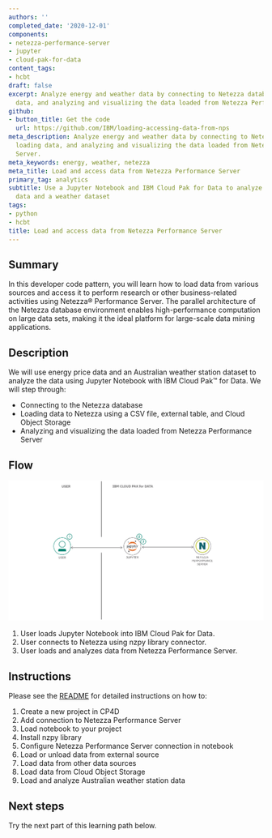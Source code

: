 ```yaml
---
authors: ''
completed_date: '2020-12-01'
components:
- netezza-performance-server
- jupyter
- cloud-pak-for-data
content_tags:
- hcbt
draft: false
excerpt: Analyze energy and weather data by connecting to Netezza database, loading
  data, and analyzing and visualizing the data loaded from Netezza Performance Server.
github:
- button_title: Get the code
  url: https://github.com/IBM/loading-accessing-data-from-nps
meta_description: Analyze energy and weather data by connecting to Netezza database,
  loading data, and analyzing and visualizing the data loaded from Netezza Performance
  Server.
meta_keywords: energy, weather, netezza
meta_title: Load and access data from Netezza Performance Server
primary_tag: analytics
subtitle: Use a Jupyter Notebook and IBM Cloud Pak for Data to analyze energy price
  data and a weather dataset
tags:
- python
- hcbt
title: Load and access data from Netezza Performance Server
---
```


## Summary

In this developer code pattern, you will learn how to load data from various sources and access it to perform research or other business-related activities using Netezza&reg; Performance Server. The parallel architecture of the Netezza database environment enables high-performance computation on large data sets, making it the ideal platform for large-scale data mining applications.

## Description

We will use energy price data and an Australian weather station dataset to analyze the data using Jupyter Notebook with IBM Cloud Pak&trade; for Data. We will step through:

* Connecting to the Netezza database
* Loading data to Netezza using a CSV file, external table, and Cloud Object Storage
* Analyzing and visualizing the data loaded from Netezza Performance Server

## Flow

![Flow diagram](images/flow.png)

1. User loads Jupyter Notebook into IBM Cloud Pak for Data.
1. User connects to Netezza using nzpy library connector.
1. User loads and analyzes data from Netezza Performance Server.

## Instructions

Please see the [README](https://github.com/IBM/loading-accessing-data-from-nps/blob/main/README.md) for detailed instructions on how to:

1. Create a new project in CP4D
1. Add connection to Netezza Performance Server
1. Load notebook to your project
1. Install nzpy library
1. Configure Netezza Performance Server connection in notebook
1. Load or unload data from external source
1. Load data from other data sources
1. Load data from Cloud Object Storage
1. Load and analyze Australian weather station data

## Next steps

Try the next part of this learning path below.